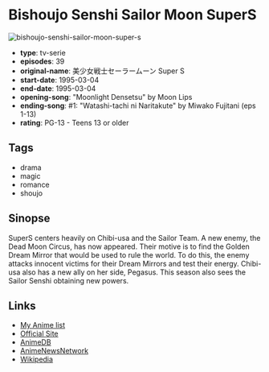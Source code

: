 # Bishoujo Senshi Sailor Moon SuperS

![bishoujo-senshi-sailor-moon-super-s](https://cdn.myanimelist.net/images/anime/1600/92253.jpg)

-   **type**: tv-serie
-   **episodes**: 39
-   **original-name**: 美少女戦士セーラームーン Super S
-   **start-date**: 1995-03-04
-   **end-date**: 1995-03-04
-   **opening-song**: "Moonlight Densetsu" by Moon Lips
-   **ending-song**: #1: "Watashi-tachi ni Naritakute" by Miwako Fujitani (eps 1-13)
-   **rating**: PG-13 - Teens 13 or older

## Tags

-   drama
-   magic
-   romance
-   shoujo

## Sinopse

SuperS centers heavily on Chibi-usa and the Sailor Team. A new enemy, the Dead Moon Circus, has now appeared. Their motive is to find the Golden Dream Mirror that would be used to rule the world. To do this, the enemy attacks innocent victims for their Dream Mirrors and test their energy. Chibi-usa also has a new ally on her side, Pegasus. This season also sees the Sailor Senshi obtaining new powers.

## Links

-   [My Anime list](https://myanimelist.net/anime/1239/Bishoujo_Senshi_Sailor_Moon_SuperS)
-   [Official Site](http://www.toei-anim.co.jp/lineup/tv/sailor_moon_ss/)
-   [AnimeDB](http://anidb.info/perl-bin/animedb.pl?show=anime&aid=2540)
-   [AnimeNewsNetwork](http://www.animenewsnetwork.com/encyclopedia/anime.php?id=280)
-   [Wikipedia](http://en.wikipedia.org/wiki/Sailor_Moon_SuperS)
